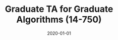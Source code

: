 ---
title: "Graduate TA for Graduate Algorithms (14-750)"
collection: teaching
type: "Graduate course"
permalink: /teaching/6_2020-spring-14750
venue: "Carnegie Mellon University"
season: "Spring"
professor: "Anupam Gupta"
date: 2020-01-01
location: "Pittsburgh, PA"
---
